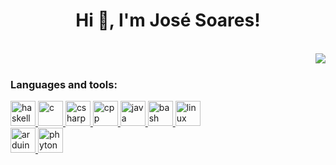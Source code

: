<html>

<body>
<h1 align="center">Hi 👋, I'm José Soares! </h1>
<br>
<div>
  <picture>
    <source
      srcset="https://github-readme-stats.vercel.app/api?username=zeeesoares&show_icons=true&theme=dark"
      media="(prefers-color-scheme: dark)"
    />
    <source
      srcset="https://github-readme-stats.vercel.app/api?username=zeeesoares&show_icons=true"
      media="(prefers-color-scheme: light), (prefers-color-scheme: no-preference)"
    />
    <img src="https://github-readme-stats.vercel.app/api?username=zeeesoares&show_icons=true" align="right" />
  </picture>
</div>

</body>
</html>

<br>

### Languages and tools:
<a href="https://www.haskell.org/" target="_blank" rel="noreferrer">
  <img src="https://skillicons.dev/icons?i=haskell" alt="haskell" width="40" height="40"/>
</a> 
<a href="https://en.wikipedia.org/wiki/C_(programming_language)" target="_blank" rel="noreferrer">
  <img src="https://skillicons.dev/icons?i=c" alt="c" width="40" height="40"/>
</a> 
<a href="https://learn.microsoft.com/en-us/dotnet/csharp/" target="_blank" rel="noreferrer">
  <img src="https://skillicons.dev/icons?i=cs" alt="csharp" width="40" height="40"/>
</a>
<a href="https://learn.microsoft.com/en-us/cpp" target="_blank" rel="noreferrer">
  <img src="https://skillicons.dev/icons?i=cpp" alt="cpp" width="40" height="40"/>
</a>
<a href="https://www.java.com/" target="_blank" rel="noreferrer">
  <img src="https://skillicons.dev/icons?i=java" alt="java" width="40" height="40"/> 
</a> 
<a href="https://www.gnu.org/software/bash/" target="_blank" rel="noreferrer">
  <img src="https://skillicons.dev/icons?i=bash" alt="bash" width="40" height="40"/> 
</a> 
<a href="https://www.linux.org/" target="_blank" rel="noreferrer">
  <img src="https://skillicons.dev/icons?i=linux" alt="linux" width="40" height="40"/>
</a> 
<br>
<a href="https://www.arduino.cc/" target="_blank" rel="noreferrer">
  <img src="https://skillicons.dev/icons?i=arduino" alt="arduino" width="40" height="40"/>
</a>
<a href="https://www.python.org/" target="_blank" rel="noreferrer">
  <img src="https://skillicons.dev/icons?i=python" alt="phyton" width="40" height="40"/>
</a> 

